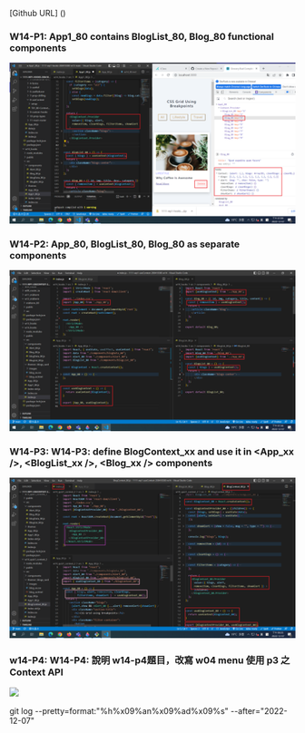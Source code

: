 [Github URL] ()

### W14-P1: App1_80 contains BlogList_80, Blog_80 functional components

![](w14-p1.png)


### W14-P2: App_80, BlogList_80, Blog_80 as separate components

![](w14-p2.png)



### W14-P3: W14-P3: define BlogContext_xx and use it in <App_xx />, <BlogList_xx />, <Blog_xx /> components

![](w14-p3.png)


### w14-P4: W14-P4: 說明 w14-p4題目，改寫 w04  menu 使用 p3 之Context API

![](w13-p4.png)

git log --pretty=format:"%h%x09%an%x09%ad%x09%s" --after="2022-12-07"
